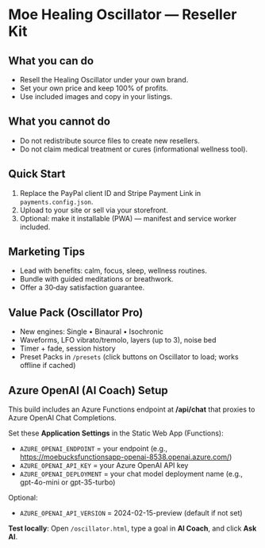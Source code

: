 # Moe Healing Oscillator — Reseller Kit

## What you can do
- Resell the Healing Oscillator under your own brand.
- Set your own price and keep 100% of profits.
- Use included images and copy in your listings.

## What you cannot do
- Do not redistribute source files to create new resellers.
- Do not claim medical treatment or cures (informational wellness tool).

## Quick Start
1) Replace the PayPal client ID and Stripe Payment Link in `payments.config.json`.
2) Upload to your site or sell via your storefront.
3) Optional: make it installable (PWA) — manifest and service worker included.

## Marketing Tips
- Lead with benefits: calm, focus, sleep, wellness routines.
- Bundle with guided meditations or breathwork.
- Offer a 30‑day satisfaction guarantee.


## Value Pack (Oscillator Pro)
- New engines: Single • Binaural • Isochronic
- Waveforms, LFO vibrato/tremolo, layers (up to 3), noise bed
- Timer + fade, session history
- Preset Packs in `/presets` (click buttons on Oscillator to load; works offline if cached)


## Azure OpenAI (AI Coach) Setup

This build includes an Azure Functions endpoint at **/api/chat** that proxies to Azure OpenAI Chat Completions.

Set these **Application Settings** in the Static Web App (Functions):
- `AZURE_OPENAI_ENDPOINT` = your endpoint (e.g., https://moebucksfunctionsapp-openai-8538.openai.azure.com/)
- `AZURE_OPENAI_API_KEY`  = your Azure OpenAI API key
- `AZURE_OPENAI_DEPLOYMENT` = your chat model deployment name (e.g., gpt-4o-mini or gpt-35-turbo)

Optional:
- `AZURE_OPENAI_API_VERSION` = 2024-02-15-preview (default if not set)

**Test locally**: Open `/oscillator.html`, type a goal in **AI Coach**, and click **Ask AI**.
